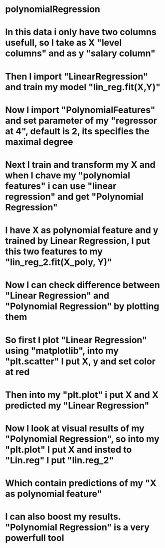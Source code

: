 # polynomialRegression
# In this data i only have two columns usefull, so I take as X "level columns" and as y "salary column"
# Then I import "LinearRegression" and train my model "lin_reg.fit(X,Y)"
# Now I import "PolynomialFeatures" and set parameter of my "regressor at 4", default is 2, its specifies the maximal degree
# Next I train and transform my X and when I chave my "polynomial features" i can use "linear regression" and get "Polynomial Regression"
# I have X as polynomial feature and y trained by Linear Regression, I put this two features to my "lin_reg_2.fit(X_poly, Y)" 
# Now I can check difference between "Linear Regression" and "Polynomial Regression" by plotting them
# So first I plot "Linear Regression" using "matplotlib", into my "plt.scatter" I put X, y and set color at red 
# Then into my "plt.plot" i put X and X predicted my "Linear Regression"
# Now I look at visual results of my "Polynomial Regression", so  into my "plt.plot" I put X and insted to "Lin.reg" I put "lin.reg_2"
# Which contain predictions of my "X as polynomial feature"  
# I can also boost my results. "Polynomial Regression" is a very powerfull tool
